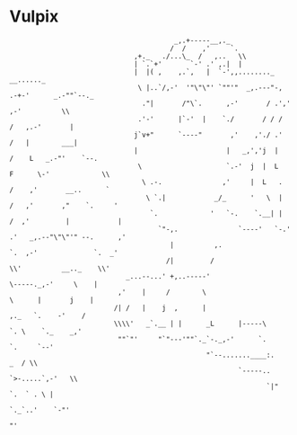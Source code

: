 # Vulpix
                                             _,.+-----__,._
                                            /  /    ,'     `.
                                   ,+._   ./...\_  /   ,..   \\
                                   | `.`+'       `-' .' ,.|  |
                                   |  |( ,    ,.`,   |  `-',,........_       __......_
                                    \ |..`/,-'  '"\"\"' `""'"  _,.---"-,  .-+-'      _.-""`--._
                                     ."|       /"\`.      ,-'       / .','      ,-'          \\
                                    .'-'      |`-'  |    `./       / / /       /   ,.-'       |
                                   j`v+"      `----"       ,'    ,'./ .'      /   |        ___|
                                   |                      |   _,','j  |      /    L   _.-"'    `--.
                                    \                     `.-'  j  |  L     F      \-'             \\
                                     \ .-.               ,'     |  L   .    /    ,'       __..      `
                                      \ `.|            _/_      '   \  |   /   ,'       ,"    `.     '
                                       `.             '   `-.    `.__| |  /  ,'         |            |
                                         `"-,.               `----'   `-.' .'   _,.--"\"\"'" --.      ,'
                                            |          ,.                `.  ,-'              `.  _'
                                           /|         /                    \\'          __.._    \\'
                                 _...--...' +,..-----'                      \-----._,-'     \    |
                               ,'    |     /        \                        \      |       j    |
                              /| /   |    j  ,      |                         ,._   `.    -'    /
                              \\\\'   _`.__ | |      _L      |-----\            `. \    `._    _,'
                               ""`"'     "`"---'""`._`-._,-'      `.              `.     `--'
                                                     "`--.......____:.         _  / \\
                                                             `-----.. `>-.....`,-'   \\
                                                                    `|"    `.  ` . \ |
                                                                      `._`..'    `-"'
                                                                         "'

